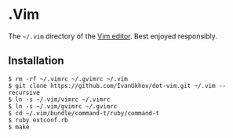 # .Vim
The `~/.vim` directory of the [Vim editor](http://www.vim.org/).
Best enjoyed responsibly.

## Installation

    $ rm -rf ~/.vimrc ~/.gvimrc ~/.vim
    $ git clone https://github.com/IvanUkhov/dot-vim.git ~/.vim --recursive
    $ ln -s ~/.vim/vimrc ~/.vimrc
    $ ln -s ~/.vim/gvimrc ~/.gvimrc
    $ cd ~/.vim/bundle/command-t/ruby/command-t
    $ ruby extconf.rb
    $ make
